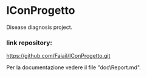 # IConProgetto
Disease diagnosis project.

### link repository: 
https://github.com/Faiail/IConProgetto.git


Per la documentazione vedere il file "doc\Report.md".

